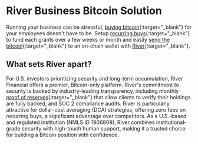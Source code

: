 # River Business Bitcoin Solution

Running your business can be stressful, [buying bitcoin](https://river.com/signup?r=RH5MJKJM){:target="_blank"} for your employees doesn't have to be. Setup [recurring buys](https://support.river.com/kb/guide/en/how-do-i-set-up-a-recurring-order-zkSuAYQY1V/Steps/2925281){:target="_blank"} to fund each grants over a few weeks or month and easily [send the bitcoin](https://support.river.com/kb/guide/en/how-do-i-send-bitcoin-from-my-account-Ks1olAsF35/Steps/2128452){:target="_blank"} to an on-chain wallet with [River](https://river.com/signup?r=RH5MJKJM){:target="_blank"}.

## What sets River apart?

For U.S. investors prioritizing security and long-term accumulation, River Financial offers a premier, Bitcoin-only platform. River's commitment to security is backed by industry-leading transparency, including monthly [proof of reserves](https://river.com/reserves){:target="_blank"} that allow clients to verify their holdings are fully backed, and SOC 2 compliance audits. River is particularly attractive for dollar-cost averaging (DCA) strategies, offering zero fees on recurring buys, a significant advantage over competitors. As a U.S.-based and regulated institution (NMLS ID 1906809), River combines institutional-grade security with high-touch human support, making it a trusted choice for building a Bitcoin position with confidence.
